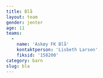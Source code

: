 ```yaml
---
title: Blå
layout: team
gender: jenter
age: 11
teams:
  -
    name: 'Askøy FK Blå'
    kontaktperson: 'Lisbeth Larsen'
    fiksid: '158200'
category: barn
slug: bla
---
```

